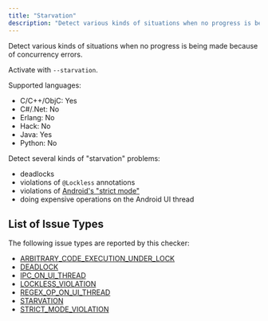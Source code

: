 ```yaml
---
title: "Starvation"
description: "Detect various kinds of situations when no progress is being made because of concurrency errors."
---
```


Detect various kinds of situations when no progress is being made because of concurrency errors.

Activate with `--starvation`.

Supported languages:

- C/C++/ObjC: Yes
- C#/.Net: No
- Erlang: No
- Hack: No
- Java: Yes
- Python: No

Detect several kinds of "starvation" problems:

- deadlocks
- violations of `@Lockless` annotations
- violations of [Android's "strict mode"](https://developer.android.com/reference/android/os/StrictMode)
- doing expensive operations on the Android UI thread

## List of Issue Types

The following issue types are reported by this checker:

- [ARBITRARY_CODE_EXECUTION_UNDER_LOCK](/docs/next/all-issue-types#arbitrary_code_execution_under_lock)
- [DEADLOCK](/docs/next/all-issue-types#deadlock)
- [IPC_ON_UI_THREAD](/docs/next/all-issue-types#ipc_on_ui_thread)
- [LOCKLESS_VIOLATION](/docs/next/all-issue-types#lockless_violation)
- [REGEX_OP_ON_UI_THREAD](/docs/next/all-issue-types#regex_op_on_ui_thread)
- [STARVATION](/docs/next/all-issue-types#starvation)
- [STRICT_MODE_VIOLATION](/docs/next/all-issue-types#strict_mode_violation)
